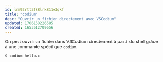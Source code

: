 ```yaml
---
id: lnm92rtt3f88lrk811e3qkf
title: "codium"
desc: "Ouvrir un fichier directement avec VSCodium"
updated: 1706168226585
created: 1653512709656
---
```


On peut ouvrir un fichier dans VSCodium directement à partir du shell grâce à une commande spécifique `codium`.

```shell
$ codium hello.c
```
